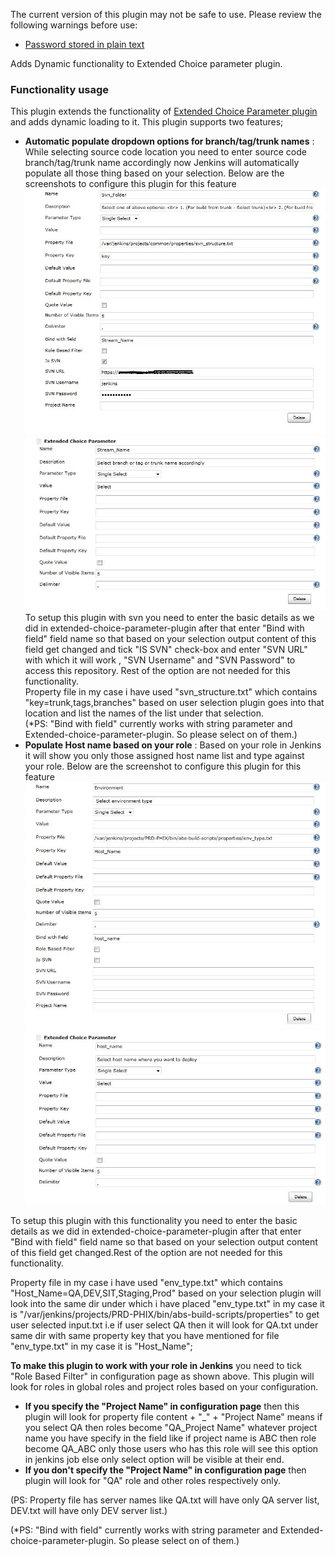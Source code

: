 The current version of this plugin may not be safe to use. Please review
the following warnings before use:

-   [Password stored in plain
    text](https://jenkins.io/security/advisory/2020-02-12/#SECURITY-1560)

Adds Dynamic functionality to Extended Choice parameter plugin.

### Functionality usage

This plugin extends the functionality of [Extended Choice Parameter
plugin](http://localhost:8085/display/JENKINS/Extended+Choice+Parameter+plugin)
and adds dynamic loading to it. This plugin supports two features;

-   **Automatic populate dropdown options for branch/tag/trunk names** :
    While selecting source code location you need to enter source code
    branch/tag/trunk name accordingly now Jenkins will automatically
    populate all those thing based on your selection. Below are the
    screenshots to configure this plugin for this feature  
    ![](docs/images/svn.jpg)  
    ![](docs/images/svn1.JPG)  
    To setup this plugin with svn you need to enter the basic details as
    we did in extended-choice-parameter-plugin after that enter "Bind
    with field" field name so that based on your selection output
    content of this field get changed and tick "IS SVN" check-box and
    enter "SVN URL" with which it will work , "SVN Username" and "SVN
    Password" to access this repository. Rest of the option are not
    needed for this functionality.  
    Property file in my case i have used "svn\_structure.txt" which
    contains "key=trunk,tags,branches" based on user selection plugin
    goes into that location and list the names of the list under that
    selection.  
    (\*PS: "Bind with field" currently works with string parameter and
    Extended-choice-parameter-plugin. So please select on of them.)
-   **Populate Host name based on your role** : Based on your role in
    Jenkins it will show you only those assigned host name list and type
    against your role. Below are the screenshot to configure this plugin
    for this feature  
    ![](docs/images/Capture.JPG)  
    ![](docs/images/Capture1.JPG)

To setup this plugin with this functionality you need to enter the basic
details as we did in extended-choice-parameter-plugin after that enter
"Bind with field" field name so that based on your selection output
content of this field get changed.Rest of the option are not needed for
this functionality.

Property file in my case i have used "env\_type.txt" which contains
"Host\_Name=QA,DEV,SIT,Staging,Prod" based on your selection plugin will
look into the same dir under which i have placed "env\_type.txt" in my
case it is
"/var/jenkins/projects/PRD-PHIX/bin/abs-build-scripts/properties" to get
user selected input.txt i.e if user select QA then it will look for
QA.txt under same dir with same property key that you have mentioned for
file "env\_type.txt" in my case it is "Host\_Name";

**To make this plugin to work with your role in Jenkins** you need to
tick "Role Based Filter" in configuration page as shown above. This
plugin will look for roles in global roles and project roles based on
your configuration.

-   **If you specify the "Project Name" in configuration page** then
    this plugin will look for property file content + "\_" + "Project
    Name" means if you select QA then roles become "QA\_Project Name"
    whatever project name you have specify in the field like if project
    name is ABC then role become QA\_ABC only those users who has this
    role will see this option in jenkins job else only select option
    will be visible at their end.
-   **If you don't specify the "Project Name" in configuration page**
    then plugin will look for "QA" role and other roles respectively
    only.

(PS: Property file has server names like QA.txt will have only QA server
list, DEV.txt will have only DEV server list.)

(\*PS: "Bind with field" currently works with string parameter and
Extended-choice-parameter-plugin. So please select on of them.)

